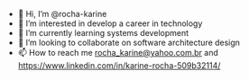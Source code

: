 - 👋 Hi, I’m @rocha-karine
- 👀 I’m interested in develop a career in technology
- 🌱 I’m currently learning systems development
- 💞️ I’m looking to collaborate on software architecture design
- 📫 How to reach me rocha_karine@yahoo.com.br and https://www.linkedin.com/in/karine-rocha-509b32114/

<!---
rocha-karine/rocha-karine is a ✨ special ✨ repository because its `README.md` (this file) appears on your GitHub profile.
You can click the Preview link to take a look at your changes.
--->
